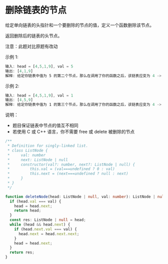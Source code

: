 # 删除链表的节点

给定单向链表的头指针和一个要删除的节点的值，定义一个函数删除该节点。

返回删除后的链表的头节点。

注意：此题对比原题有改动

示例 1:

```js
输入: head = [4,5,1,9], val = 5
输出: [4,1,9]
解释: 给定你链表中值为 5 的第二个节点，那么在调用了你的函数之后，该链表应变为 4 -> 1 -> 9.
```

示例 2:

```js
输入: head = [4,5,1,9], val = 1
输出: [4,5,9]
解释: 给定你链表中值为 1 的第三个节点，那么在调用了你的函数之后，该链表应变为 4 -> 5 -> 9.
```

说明：

- 题目保证链表中节点的值互不相同
- 若使用 C 或 C++ 语言，你不需要 free 或 delete 被删除的节点


```ts
/**
 * Definition for singly-linked list.
 * class ListNode {
 *     val: number
 *     next: ListNode | null
 *     constructor(val?: number, next?: ListNode | null) {
 *         this.val = (val===undefined ? 0 : val)
 *         this.next = (next===undefined ? null : next)
 *     }
 * }
 */

function deleteNode(head: ListNode | null, val: number): ListNode | null {
  if (head.val === val) {
    head = head.next;
    return head;
  }
  const res: ListNode | null = head;
  while (head && head.next) {
    if (head.next.val === val) {
      head.next = head.next.next;
    }
    head = head.next;
  }
  return res;
}
```
